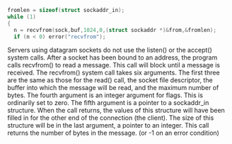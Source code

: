 ```cpp
fromlen = sizeof(struct sockaddr_in);
while (1)
{
  n = recvfrom(sock,buf,1024,0,(struct sockaddr *)&from,&fromlen);
  if (n < 0) error("recvfrom");
```

Servers using datagram sockets do not use the listen() or the accept() system calls. After a socket has been bound to an address, the program calls recvfrom() to read a message. This call will block until a message is received. The recvfrom() system call takes six arguments. The first three are the same as those for the read() call, the socket file descriptor, the buffer into which the message will be read, and the maximum number of bytes. The fourth argument is an integer argument for flags. This is ordinarily set to zero. The fifth argument is a pointer to a sockaddr_in structure. When the call returns, the values of this structure will have been filled in for the other end of the connection (the client). The size of this structure will be in the last argument, a pointer to an integer. This call returns the number of bytes in the message. (or -1 on an error condition)